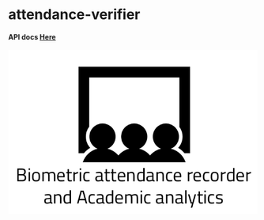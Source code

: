 # attendance-verifier
#### API docs [Here](https://documenter.getpostman.com/view/6718518/SzYW3ff2?fbclid=IwAR3QxAeh1slfnMs8a6LPytOHBi3qJqH73nFvn_Ug17VjDyiX9iu0c4Zy00g&version=latest)
![logo](/logo.png)
